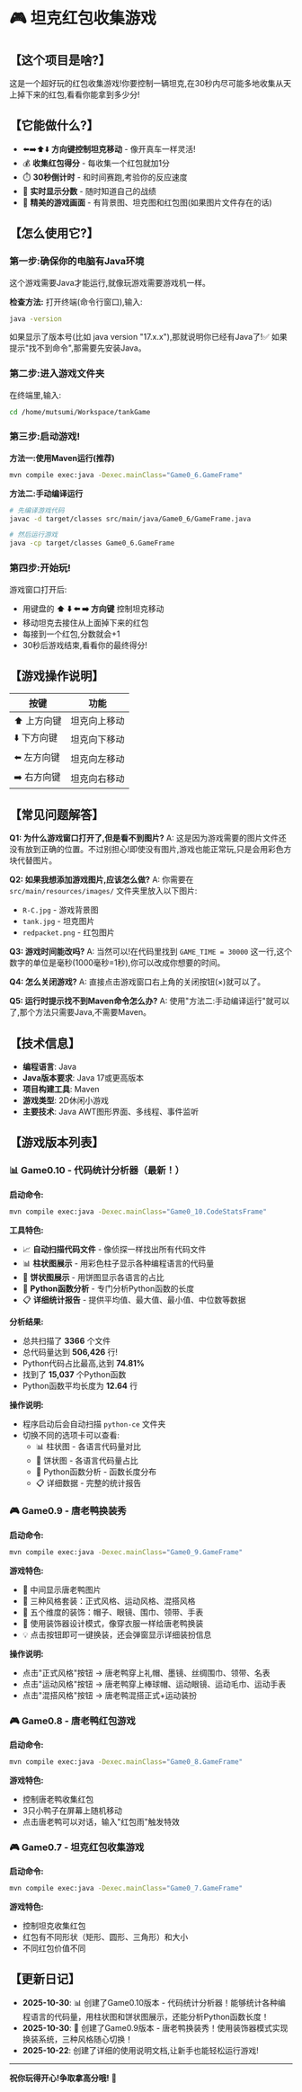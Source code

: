 # 🎮 坦克红包收集游戏

## 【这个项目是啥?】
这是一个超好玩的红包收集游戏!你要控制一辆坦克,在30秒内尽可能多地收集从天上掉下来的红包,看看你能拿到多少分!

## 【它能做什么?】
- ⬅️➡️⬆️⬇️ **方向键控制坦克移动** - 像开真车一样灵活!
- 💰 **收集红包得分** - 每收集一个红包就加1分
- ⏱️ **30秒倒计时** - 和时间赛跑,考验你的反应速度
- 🎯 **实时显示分数** - 随时知道自己的战绩
- 🎨 **精美的游戏画面** - 有背景图、坦克图和红包图(如果图片文件存在的话)

## 【怎么使用它?】

### 第一步:确保你的电脑有Java环境
这个游戏需要Java才能运行,就像玩游戏需要游戏机一样。

**检查方法:**
打开终端(命令行窗口),输入:
```bash
java -version
```

如果显示了版本号(比如 java version "17.x.x"),那就说明你已经有Java了!✅
如果提示"找不到命令",那需要先安装Java。

### 第二步:进入游戏文件夹
在终端里,输入:
```bash
cd /home/mutsumi/Workspace/tankGame
```

### 第三步:启动游戏!

**方法一:使用Maven运行(推荐)**
```bash
mvn compile exec:java -Dexec.mainClass="Game0_6.GameFrame"
```

**方法二:手动编译运行**
```bash
# 先编译游戏代码
javac -d target/classes src/main/java/Game0_6/GameFrame.java

# 然后运行游戏
java -cp target/classes Game0_6.GameFrame
```

### 第四步:开始玩!
游戏窗口打开后:
- 用键盘的 **⬆️ ⬇️ ⬅️ ➡️ 方向键** 控制坦克移动
- 移动坦克去接住从上面掉下来的红包
- 每接到一个红包,分数就会+1
- 30秒后游戏结束,看看你的最终得分!

## 【游戏操作说明】
| 按键 | 功能 |
|------|------|
| ⬆️ 上方向键 | 坦克向上移动 |
| ⬇️ 下方向键 | 坦克向下移动 |
| ⬅️ 左方向键 | 坦克向左移动 |
| ➡️ 右方向键 | 坦克向右移动 |

## 【常见问题解答】

**Q1: 为什么游戏窗口打开了,但是看不到图片?**
A: 这是因为游戏需要的图片文件还没有放到正确的位置。不过别担心!即使没有图片,游戏也能正常玩,只是会用彩色方块代替图片。

**Q2: 如果我想添加游戏图片,应该怎么做?**
A: 你需要在 `src/main/resources/images/` 文件夹里放入以下图片:
- `R-C.jpg` - 游戏背景图
- `tank.jpg` - 坦克图片
- `redpacket.png` - 红包图片

**Q3: 游戏时间能改吗?**
A: 当然可以!在代码里找到 `GAME_TIME = 30000` 这一行,这个数字的单位是毫秒(1000毫秒=1秒),你可以改成你想要的时间。

**Q4: 怎么关闭游戏?**
A: 直接点击游戏窗口右上角的关闭按钮(×)就可以了。

**Q5: 运行时提示找不到Maven命令怎么办?**
A: 使用"方法二:手动编译运行"就可以了,那个方法只需要Java,不需要Maven。

## 【技术信息】
- **编程语言**: Java
- **Java版本要求**: Java 17或更高版本
- **项目构建工具**: Maven
- **游戏类型**: 2D休闲小游戏
- **主要技术**: Java AWT图形界面、多线程、事件监听

## 【游戏版本列表】

### 📊 Game0.10 - 代码统计分析器（最新！）
**启动命令:**
```bash
mvn compile exec:java -Dexec.mainClass="Game0_10.CodeStatsFrame"
```
**工具特色:**
- 📈 **自动扫描代码文件** - 像侦探一样找出所有代码文件
- 📊 **柱状图展示** - 用彩色柱子显示各种编程语言的代码量
- 🥧 **饼状图展示** - 用饼图显示各语言的占比
- 🐍 **Python函数分析** - 专门分析Python函数的长度
- 📋 **详细统计报告** - 提供平均值、最大值、最小值、中位数等数据

**分析结果:**
- 总共扫描了 **3366** 个文件
- 总代码量达到 **506,426** 行!
- Python代码占比最高,达到 **74.81%**
- 找到了 **15,037** 个Python函数
- Python函数平均长度为 **12.64** 行

**操作说明:**
- 程序启动后会自动扫描 `python-ce` 文件夹
- 切换不同的选项卡可以查看:
  - 📊 柱状图 - 各语言代码量对比
  - 🥧 饼状图 - 各语言代码量占比
  - 🐍 Python函数分析 - 函数长度分布
  - 📋 详细数据 - 完整的统计报告

### 🎮 Game0.9 - 唐老鸭换装秀
**启动命令:**
```bash
mvn compile exec:java -Dexec.mainClass="Game0_9.GameFrame"
```
**游戏特色:**
- 🦆 中间显示唐老鸭图片
- 👔 三种风格套装：正式风格、运动风格、混搭风格
- 🎩 五个维度的装饰：帽子、眼镜、围巾、领带、手表
- 🎨 使用装饰器设计模式，像穿衣服一样给唐老鸭换装
- 💡 点击按钮即可一键换装，还会弹窗显示详细装扮信息

**操作说明:**
- 点击"正式风格"按钮 → 唐老鸭穿上礼帽、墨镜、丝绸围巾、领带、名表
- 点击"运动风格"按钮 → 唐老鸭穿上棒球帽、运动眼镜、运动毛巾、运动手表
- 点击"混搭风格"按钮 → 唐老鸭混搭正式+运动装扮

### 🎮 Game0.8 - 唐老鸭红包游戏
**启动命令:**
```bash
mvn compile exec:java -Dexec.mainClass="Game0_8.GameFrame"
```
**游戏特色:**
- 控制唐老鸭收集红包
- 3只小鸭子在屏幕上随机移动
- 点击唐老鸭可以对话，输入"红包雨"触发特效

### 🎮 Game0.7 - 坦克红包收集游戏
**启动命令:**
```bash
mvn compile exec:java -Dexec.mainClass="Game0_7.GameFrame"
```
**游戏特色:**
- 控制坦克收集红包
- 红包有不同形状（矩形、圆形、三角形）和大小
- 不同红包价值不同

## 【更新日记】
- **2025-10-30**: 📊 创建了Game0.10版本 - 代码统计分析器！能够统计各种编程语言的代码量，用柱状图和饼状图展示，还能分析Python函数长度！
- **2025-10-30**: 🎉 创建了Game0.9版本 - 唐老鸭换装秀！使用装饰器模式实现换装系统，三种风格随心切换！
- **2025-10-22**: 创建了详细的使用说明文档,让新手也能轻松运行游戏!

---

**祝你玩得开心!争取拿高分哦!** 🎉
